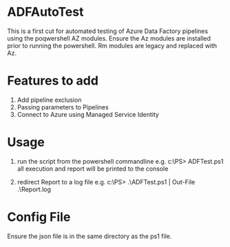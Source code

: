 # ADFAutoTest
This is a first cut for automated testing of Azure Data Factory pipelines using the poqwershell AZ modules. Ensure the Az modules are installed prior to running the powershell. Rm modules are legacy and replaced with Az.

Features to add
=========================================
1. Add pipeline exclusion
2. Passing parameters to Pipelines
3. Connect to Azure using Managed Service Identity


Usage
======================
1. run the script from the powershell commandline
   e.g. c:\PS> ADFTest.ps1
   all execution and report will be printed to the console
  
2. redirect Report to a log file
   e.g. c:\PS> .\ADFTest.ps1 | Out-File .\Report.log
  
Config File
========================
Ensure the json file is in the same directory as the ps1 file. 
  
